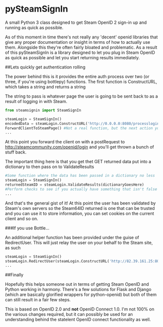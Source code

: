 # pySteamSignIn
A small Python 3 class designed to get Steam OpenID 2 sign-in up and running as quick as possible.

As of this moment in time there's not really any 'decent' openid libraries that give any proper documentation or insight in terms of how to actually use them. Alongside this they're often fairly bloated and problematic. As a result of this pySteamSignIn is a library designed to let you plug in Steam OpenID as quick as possible and let you start returning results immediately. 

##Lets quickly get authentication rolling

The power behind this is it provides the entire auth process over two (or three, if you're using bottlepy) functions.
The first function is ConstructURL, which takes a string and returns a string

The string to pass is whatever page the user is going to be sent back to as a result of logging in with Steam.

```Python
from steamsignin import SteamSignIn

steamLogin = SteamSignIn()
encodedData = steamLogin.ConstructURL('http://0.0.0.0:8080/processlogin'))
ForwardClientToSteamPage() #Not a real function, but the next action you'd take
...
```

At this point you forward the client on with a postRequest to http://steamcommunity.com/openid/login and you'll get thrown a bunch of stuff back. 

The important thing here is that you get thet GET returned data put into a  dictionary to then pass on to ValidateResults


```python
#Some function where the data has been passed in a dictionary no less
steamLogin = SteamSignIn()
returnedSteamID = steamLogin.ValidateResults(dictionaryGoesHere)
#Perform checks to see if you actually have something that isn't false
...
```
And that's the general gist of it! At this point the user has been validated by Steam's own servers so the Steam64ID returned is one that can be trusted and you can use it to store information, you can set cookies on the current client and so on. 

###If you use Bottle...

An additional helper function has been provided under the guise of RedirectUser.
This will just relay the user on your behalf to the Steam site, as such 

```Python
steamLogin = SteamSignIn()
steamLogin.RedirectUser(steamLogin.ConstructURL('http://82.39.161.25:8080/processlogin'))
...
```

##Finally

Hopefully this helps someone out in terms of getting Steam OpenID and Python working in harmony. There's a few solutions for Flask and Django (which are basically glorified wrappers for python-openid) but both of them can still result in a fair few steps.

This is based on OpenID 2.0 and **not** OpenID Connect 1.0. I'm not 100% on the various changes required, but it can possibly be used for an understanding behind the statelent OpenID connect functionality as well. 


